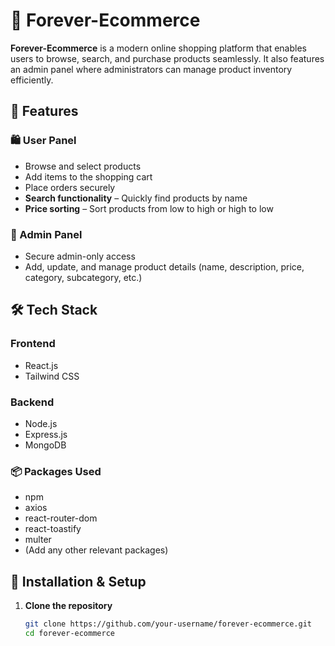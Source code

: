 # 🛒 Forever-Ecommerce  

**Forever-Ecommerce** is a modern online shopping platform that enables users to browse, search, and purchase products seamlessly. It also features an admin panel where administrators can manage product inventory efficiently.  

## 🚀 Features  

### 🛍 User Panel  
- Browse and select products  
- Add items to the shopping cart  
- Place orders securely  
- **Search functionality** – Quickly find products by name  
- **Price sorting** – Sort products from low to high or high to low  

### 🔧 Admin Panel  
- Secure admin-only access  
- Add, update, and manage product details (name, description, price, category, subcategory, etc.)  

## 🛠 Tech Stack  

### Frontend  
- React.js  
- Tailwind CSS  

### Backend  
- Node.js  
- Express.js  
- MongoDB  

### 📦 Packages Used  
- npm  
- axios  
- react-router-dom  
- react-toastify  
- multer  
- (Add any other relevant packages)  

## 🚀 Installation & Setup  

1. **Clone the repository**  
   ```sh
   git clone https://github.com/your-username/forever-ecommerce.git
   cd forever-ecommerce

